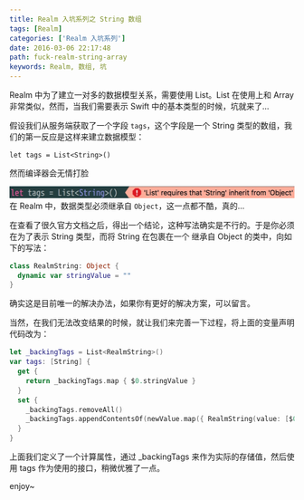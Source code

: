 ```yaml
---
title: Realm 入坑系列之 String 数组
tags: [Realm]
categories: ['Realm 入坑系列']
date: 2016-03-06 22:17:48
path: fuck-realm-string-array
keywords: Realm, 数组, 坑
---
```


Realm 中为了建立一对多的数据模型关系，需要使用 List。List 在使用上和 Array 非常类似，然而，当我们需要表示 Swift 中的基本类型的时候，坑就来了...

<!--more-->

假设我们从服务端获取了一个字段 `tags`，这个字段是一个 String 类型的数组，我们的第一反应是这样来建立数据模型：

```
let tags = List<String>()
```

然而编译器会无情打脸

![](./14572748135230.jpg)
在 Realm 中，数据类型必须继承自 `Object`，这一点都不酷，真的...

在查看了很久官方文档之后，得出一个结论，这种写法确实是不行的。于是你必须在为了表示 String 类型，而将 String 在包裹在一个 继承自 Object 的类中，向如下的写法：

```swift
class RealmString: Object {
  dynamic var stringValue = ""
}
```

确实这是目前唯一的解决办法，如果你有更好的解决方案，可以留言。

当然，在我们无法改变结果的时候，就让我们来完善一下过程，将上面的变量声明代码改为：

```swift
let _backingTags = List<RealmString>()
var tags: [String] {
  get {
    return _backingTags.map { $0.stringValue }
  }
  set {
    _backingTags.removeAll()
    _backingTags.appendContentsOf(newValue.map({ RealmString(value: [$0]) }))
  }
}
```

上面我们定义了一个计算属性，通过 \_backingTags 来作为实际的存储值，然后使用 tags 作为使用的接口，稍微优雅了一点。

enjoy~
